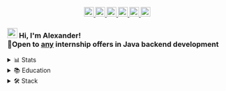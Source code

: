 <p align='center'>
   
   <a href="https://www.linkedin.com/in/sergeev-alexander/">
       <img height=22
          src="https://img.shields.io/badge/linkedin-%230077B5.svg?&style=for-the-badge&logo=linkedin&logoColor=white"/>
   </a>
   
   <a href="https://t.me/joinchat/@alexandr_sergeev">
       <img height=22
          src="https://img.shields.io/badge/Telegram-2CA5E0?style=for-the-badge&logo=telegram&logoColor=white"/>
   </a>
   
   <a href="https://wa.me/79164220703">
      <img height=22
         src="https://img.shields.io/badge/WhatsApp-25D366?style=for-the-badge&logo=WhatsApp&logoColor=white"/>
   </a>
   
   <a href="mailto:a79164220703@gmail.com">
      <img height=22
         src="https://img.shields.io/badge/Gmail-D14836?style=for-the-badge&logo=gmail&logoColor=white"/>
   </a>
   
   <a href="https://instagram.com/alexander._.sergeev">
      <img height=22
         src="https://img.shields.io/badge/Instagram-E4405F?style=for-the-badge&logo=instagram&logoColor=white"/>
   </a>
   
   <a href="https://stepik.org/users/598949700/profile">
      <img height=22
         src="https://i.imgur.com/LQqo8y6.jpeg">
   </a>
</p>

### <img src="https://github.com/blackcater/blackcater/raw/main/images/Hi.gif" height="23"/>  Hi, I'm Alexander!<br>💼Open to [any](https://github.com/sergeev-alexander 'Push me!') internship offers in Java backend development

<details closed>
   <summary>
      📊 Stats
   </summary>
     
<p align='center'>
   
   <a href="https://github-readme-stats.vercel.app/api?username=sergeev-alexander&show_icons=true&theme=radical&count_private=true">
      <img height=133
         src="https://github-readme-stats.vercel.app/api?username=sergeev-alexander&show_icons=true&theme=radical&count_private=true"/>
  </a>
   
   <a href="https://leetcode.com/u/alexander_sergeev">
      <img height=133
         src="https://leetcard.jacoblin.cool/alexander_sergeev"/>
   </a>
</p>

<p align='center'>
   
   <a href="https://www.codewars.com/users/alexander_sergeev">
      <img height=22
         src="https://www.codewars.com/users/alexander_sergeev/badges/small"/>
   </a>
</p>

<!--

<div align="center" 
   style="margin: 20px 0">
      <a href="https://github.com/sergeev-alexander/github-profile-views-counter">
          <img width="140px" 
             src="https://komarev.com/ghpvc/?username=sergeev-alexander&color=DE002D">
      </a>
</div>

-->

</details>

<details closed>
   <summary>
      📚 Education
   </summary>

###### Java Developer Professional Training Course<br>Practicum By Yandex (INO CPE "Yandex EdTech")<br>Java backend developer
###### Interactive SQL Trainer<br>Far Eastern Federal University (ДФУ) - Practical tasks on creating SQL queries (MySQL)
###### Algorithms: Theory and Practice. Methods<br>Computer Science Center - Greedy algorithms, divide & conquer method, dynamic programming, etc
###### [Basics of Java language](https://stepik.org/cert/2322373)<br>
"Programming Beginners (Eskova Oksana)
###### Introduction to Java<br>Stepic.org (Alexander Chernomyrdin)
###### Java Start from Jusan Singularity: Intensive<br>Educational project of the Jusan group of companies
###### Start Java<br>Stepic.org (Peter Mikhalevsky)
###### Basics of Git<br> Practicum By Yandex (INO CPE "Yandex EdTech") - Basics of branching, advanced teamwork with Git
###### Fundamentals of Mathematics for IT Professions<br>Practicum By Yandex (INO CPE "Yandex EdTech") - Fundamentals of set theory, Combinatorics, Probability Theory, etc.
###### Java Basic Design Patterns<br>Stepic.org (Alexey Kutepov) - DRY, KISS, YAGNI, SOLID and basic design patterns
###### Basics of Java<br>LegaSoft & IT-CUBE
</details>


<details closed>
   <summary>
      🛠 Stack
   </summary>

<br>

   <details open>
      <summary>
         Core Java
      </summary>
     
`Java syntax`
`JVM`
`Garbage collection`
`I/O`<br>
`Stream API`
`Collections Framework`
`Concurrency`
`JDBC`
`JPA`
</details>

   <details open>
      <summary>
         Spring
      </summary>
  
`Spring Framework` 
`Spring Boot` 
`Spring Data JPA`
`Spring MVC`<br>
[`@ExceptionHandler`](https://github.com/sergeev-alexander/stuff-sharing-app/blob/master/model/src/main/java/alexander/sergeev/stuff_sharing_app/exception/ExceptionResolver.java "Example")
`Application properties`
`Bean lifecycle`
`XML Configuration`
</details>

   <details open>
      <summary>
         SQL
      </summary>
      
`PostgresSQL`
`MySQL`
`H2`
</details>

   <details open>
      <summary>
         Containers
      </summary>
  
`Docker container`
[`Docker compose`](https://github.com/sergeev-alexander/stuff-sharing-app/blob/master/docker-compose.yml "Example")
`Docker Images`
`Docker Volumes`
</details>

   <details open>
      <summary>
         Ohter Frameworks
      </summary>

`Hibernate ORM`<br>
`Apache Tomcat`<br>
`Apache Commons`<br>
[`Mockito`](https://github.com/sergeev-alexander/stuff-sharing-app/blob/master/server/src/test/java/alexander/sergeev/stuff_sharing_app/user/item/service/ItemServiceImplTest.java "Example")<br>
`JUnit`<br>
`Lombok`<br>
`Log4j`<br>
</details>

   <details open>
      <summary>
         Project build systems
      </summary>
      
`Maven`
`Gradle`
</details>

   <details open>
      <summary>
         Algorithms and data structures
      </summary>
  
[`QuickSort`](https://github.com/sergeev-alexander/algorithms/blob/master/src/main/java/sergeev/alexander/algorithms/sorting_algorithms/QuickSort.java "QuickSort java example")
[`SelectionSort`](https://github.com/sergeev-alexander/algorithms/blob/master/src/main/java/sergeev/alexander/algorithms/sorting_algorithms/SelectionSort.java "SelectionSort java example")
[`InsertionSort`](https://github.com/sergeev-alexander/algorithms/blob/master/src/main/java/sergeev/alexander/algorithms/sorting_algorithms/InsertionSort.java "InsertionSort java example")
[`MergeSort`](https://github.com/sergeev-alexander/algorithms/blob/master/src/main/java/sergeev/alexander/algorithms/sorting_algorithms/MergeSort.java "MergeSort java example")
[`ShellSort`](https://github.com/sergeev-alexander/algorithms/blob/master/src/main/java/sergeev/alexander/algorithms/sorting_algorithms/ShellSort.java "ShellSort java example")
[`BubbleSort`](https://github.com/sergeev-alexander/algorithms/blob/master/src/main/java/sergeev/alexander/algorithms/sorting_algorithms/BubbleSort.java "BubbleSort java example")
[`CombSort`](https://github.com/sergeev-alexander/algorithms/blob/master/src/main/java/sergeev/alexander/algorithms/sorting_algorithms/CombSort.java "CombSort java example")
[`BogoSort`](https://github.com/sergeev-alexander/algorithms/blob/master/src/main/java/sergeev/alexander/algorithms/sorting_algorithms/BogoSort.java "BogoSort java example")<br>
[`BinarySearch`](https://github.com/sergeev-alexander/algorithms/blob/master/src/main/java/sergeev/alexander/algorithms/BinarySearch.java "BinarySearch java example")
[`BFS`](https://github.com/sergeev-alexander/maze/blob/main/src/main/java/maze/service/Service.java "BFS java example")
`DFS`<br>
[`Heap`](https://github.com/sergeev-alexander/algorithms/blob/master/src/main/java/sergeev/alexander/data_structures/heap/Heap.java "Heap java example")
[`Trie`](https://github.com/sergeev-alexander/algorithms/blob/master/src/main/java/sergeev/alexander/data_structures/trie/Trie.java "Trie java example")
[`BST`](https://github.com/sergeev-alexander/algorithms/blob/master/src/main/java/sergeev/alexander/data_structures/tree/TreeNode.java "BST java example")<br>
[`Huffman encoding algorithm`](https://github.com/sergeev-alexander/algorithms/blob/master/src/main/java/sergeev/alexander/algorithms/huffman_algorithm/implementation_1/Huffman.java "Huffman algorithm java example")
[`GCD`](https://github.com/sergeev-alexander/algorithms/blob/master/src/main/java/sergeev/alexander/algorithms/GCD/GreatestCommonDivisor.java "GCD java examples")
[`Fibonacci Numbers`](https://github.com/sergeev-alexander/algorithms/tree/master/src/main/java/sergeev/alexander/algorithms/fibonacci "Fibonacci java examles")
[`etc`](https://github.com/sergeev-alexander/algorithms/tree/master/src/main/java/sergeev/alexander "Diverse tasks java examples")

   </details>
</details>
